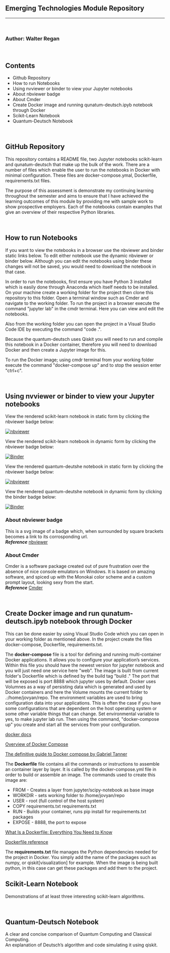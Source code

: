 ## Emerging Technologies Module Repository
***
<br />

### Author: Walter Regan
<br />

## Contents
* Github Repository
* How to run Notebooks
* Using nvviewer or binder to view your Jupyter notebooks
* About nbviewer badge
* About Cmder
* Create Docker image and running qunatum-deutsch.ipyb notebook through Docker
* Scikit-Learn Notebook
* Quantum-Deutsch Notebook

<br />

## GitHub Repository
This repository contains a README file, two Jupyter notebooks scikit-learn and qunatum-deutsch that make up the bulk of the work. There are a number of files which enable the user to run the notebooks in Docker with minimal configuration. These files are docker-compose.ymal, Dockerfile, requirements.txt files.

The purpose of this assessment is demonstrate my continuing learning throughout the semester and aims to ensure that I have achieved the learning outcomes of this module by providing me with sample work to show prospective employers. Each of the notebooks contain examples that give an overview of their respective Python libraries.

<br />

## How to run Notebooks
If you want to view the notebooks in a browser use the nbviewer and binder static links below. To edit either notebook use the dynamic nbviewer or binder below. Although you can edit the notebooks using binder these changes will not be saved, you would need to download the notebook in that case.

In order to run the notebooks, first ensure you have Python 3 installed which is easily done through Anaconda which itself needs to be installed. On your machine create a working folder for the project then clone this repository to this folder. Open a terminal window such as Cmder and navigate to the working folder. To run the project in a browser execute the command "jupyter lab" in the cmdr terminal. Here you can view and edit the notebooks. 

Also from the working folder you can open the project in a Visual Studio Code IDE by executing the command "code .".

Because the quantum-deutsch uses Qiskit you will need to run and compile this notebook in a Docker container, therefore you will need to download Docker and then create a Jupyter image for this.

To run the Docker image; using cmdr terminal from your working folder execute the command "docker-compose up" and to stop the session enter "ctrl+c".

<br />

## Using nvviewer or binder to view your Jupyter notebooks

View the rendered scikit-learn notebook in static form by clicking the nbviewer badge below:

[![nbviewer](https://raw.githubusercontent.com/jupyter/design/master/logos/Badges/nbviewer_badge.svg)](https://nbviewer.org/github/Walter64/EmergingTechnologies/blob/main/scikit-learn.ipynb)

View the rendered scikit-learn notebook in dynamic form by clicking the nbviewer badge below:

[![Binder](https://mybinder.org/badge_logo.svg)](https://mybinder.org/v2/gh/Walter64/EmergingTechnologies/HEAD?labpath=scikit-learn.ipynb)

View the rendered quantum-deutshe notebook in static form by clicking the nbviewer badge below:

[![nbviewer](https://raw.githubusercontent.com/jupyter/design/master/logos/Badges/nbviewer_badge.svg)](https://nbviewer.org/github/Walter64/EmergingTechnologies/blob/main/quantum-deutsch.ipynb)

View the rendered quantum-deutshe notebook in dynamic form by clicking the binder badge below:

[![Binder](https://mybinder.org/badge_logo.svg)](https://mybinder.org/v2/gh/Walter64/EmergingTechnologies/HEAD?labpath=quantum-deutsch.ipynb)

### About nbviewer badge

This is a svg image of a badge which, when surrounded by square brackets becomes a link to its corrosponding url.<br />
**_Reference_** [nbviewer](https://github.com/jupyter/nbviewer/issues/714)

### About Cmder

Cmder is a software package created out of pure frustration over the absence of nice console emulators on Windows. It is based on amazing software, and spiced up with the Monokai color scheme and a custom prompt layout, looking sexy from the start.<br />
**_Reference_** [Cmder](https://cmder.net/)

<br />

## Create Docker image and run qunatum-deutsch.ipyb notebook through Docker
This can be done easier by using Visual Studio Code which you can open in your working folder as mentioned above. In the project create the files docker-compose, Dockerfile, requirements.txt.

The **docker-compose** file is a tool for defining and running multi-container Docker applications. It allows you to configure your application’s services. Within this file you should have the newest version for jupyter notebook and you will just need one service here "web". The image is built from current folder's Dockerfile which is defined by the build tag "build ." The port that will be exposed is port 8888 which jupyter uses by default. Docker uses Volumnes as a way of persisting data which is generated and used by Docker containers and here the Volume mounts the current folder to .:/home/jovyan/repo. The environment variables are used to bring configuration data into your applications. This is often the case if you have some configurations that are dependent on the host operating system or some other variable things that can change. Set environmental variable to yes, to make jupyter lab run. Then using the command, "docker-compose up" you create and start all the services from your configuration.

[docker docs](https://docs.docker.com/compose/compose-file/compose-file-v3/)

[Overview of Docker Compose](https://docs.docker.com/compose/)

[The definitive guide to Docker compose by Gabriel Tanner](https://gabrieltanner.org/blog/docker-compose)

The **Dockerfile** file contains all the commands or instructions to assemble an container layer by layer. It is called by the docker-compose.yml file in order to build or assemble an image. The commands used to create this image are:

* FROM - Creates a layer from jupyter/scipy-notebook as base image
* WORKDIR - sets working folder to /home/jovyan/repo
* USER - root (full control of the host system)
* COPY requirements.txt requirements.txt
* RUN - Builds your container, runs pip install for requirements.txt packages
* EXPOSE - 8888, the port to expose

[What Is a Dockerfile: Everything You Need to Know](https://www.simplilearn.com/tutorials/docker-tutorial/what-is-dockerfile)

[Dockerfile reference](https://docs.docker.com/engine/reference/builder/)

The **requirements.txt** file manages the Python dependencies needed for the project in Docker. You simply add the name of the packages such as numpy, or qiskit[visualization] for example. When the image is being built python, in this case can get these packages and add them to the project.

## Scikit-Learn Notebook
Demonstrations of at least three interesting scikit-learn algorithms.

<br />

## Quantum-Deutsch Notebook
A clear and concise comparison of Quantum Computing and Classical Computing.<br />
An explanation of Deutsch’s algorithm and code simulating it using qiskit.

<br />
